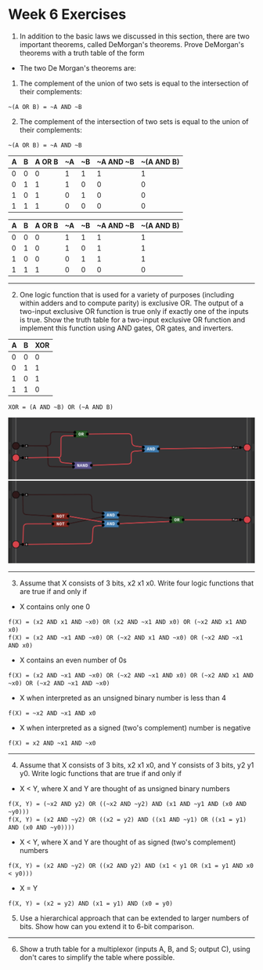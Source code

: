 # Week 6 Exercises

1. In addition to the basic laws we discussed in this section, there are two important theorems, called DeMorgan's theorems. Prove DeMorgan's theorems with a truth table of the form
  -  The two De Morgan's theorems are:
   1. The complement of the union of two sets is equal to the intersection of their complements:
```
~(A OR B) = ~A AND ~B

```
   2. The complement of the intersection of two sets is equal to the union of their complements:
```
~(A OR B) = ~A AND ~B
```

| A   | B   | A OR B | ~A  | ~B  | ~A AND ~B | ~(A AND B) |
|-----|-----|--------|-----|-----|-----------|------------|
| 0   | 0   | 0      | 1   | 1   | 1         | 1          |
| 0   | 1   | 1      | 1   | 0   | 0         | 0          |
| 1   | 0   | 1      | 0   | 1   | 0         | 0          |
| 1   | 1   | 1      | 0   | 0   | 0         | 0          |


| A   | B   | A OR B | ~A  | ~B  | ~A AND ~B | ~(A AND B) |
|-----|-----|--------|-----|-----|-----------|------------|
| 0   | 0   | 0      | 1   | 1   | 1         | 1          |
| 0   | 1   | 0      | 1   | 0   | 1         | 1          |
| 1   | 0   | 0      | 0   | 1   | 1         | 1          |
| 1   | 1   | 1      | 0   | 0   | 0         | 0          |

---
2. One logic function that is used for a variety of purposes (including within adders and to compute parity) is exclusive OR. The output of a two-input exclusive OR function is true only if exactly one of the inputs is true. Show the truth table for a two-input exclusive OR function and implement this function using AND gates, OR gates, and inverters.

| A   | B   | XOR |
|-----|-----|-----|
| 0   | 0   | 0   |
| 0   | 1   | 1   |
| 1   | 0   | 1   |
| 1   | 1   | 0   |


```
XOR = (A AND ~B) OR (~A AND B)
```
![XOR](logicGates/XOR.png)
![XOR_2](logicGates/XOR_2.png)


---
3. Assume that X consists of 3 bits, x2 x1 x0. Write four logic functions that are true if and only if

- X contains only one 0
```
f(X) = (x2 AND x1 AND ~x0) OR (x2 AND ~x1 AND x0) OR (~x2 AND x1 AND x0)
f(X) = (x2 AND ~x1 AND ~x0) OR (~x2 AND x1 AND ~x0) OR (~x2 AND ~x1 AND x0)
```
- X contains an even number of 0s
```
f(X) = (x2 AND ~x1 AND ~x0) OR (~x2 AND ~x1 AND x0) OR (~x2 AND x1 AND ~x0) OR (~x2 AND ~x1 AND ~x0)
```
- X when interpreted as an unsigned binary number is less than 4
```
f(X) = ~x2 AND ~x1 AND x0
```

- X when interpreted as a signed (two's complement) number is negative
```
f(X) = x2 AND ~x1 AND ~x0
```

---
4. Assume that X consists of 3 bits, x2 x1 x0, and Y consists of 3 bits, y2 y1 y0. Write logic functions that are true if and only if

- X < Y, where X and Y are thought of as unsigned binary numbers
```
f(X, Y) = (~x2 AND y2) OR ((~x2 AND ~y2) AND (x1 AND ~y1 AND (x0 AND ~y0)))
f(X, Y) = (x2 AND ~y2) OR ((x2 = y2) AND ((x1 AND ~y1) OR ((x1 = y1) AND (x0 AND ~y0))))
```
- X < Y, where X and Y are thought of as signed (two's complement) numbers
```
f(X, Y) = (x2 AND ~y2) OR ((x2 AND y2) AND (x1 < y1 OR (x1 = y1 AND x0 < y0)))
```
- X = Y
```
f(X, Y) = (x2 = y2) AND (x1 = y1) AND (x0 = y0)
```

5. Use a hierarchical approach that can be extended to larger numbers of bits. Show how can you extend it to 6-bit comparison.


---
6. Show a truth table for a multiplexor (inputs A, B, and S; output C), using don't cares to simplify the table where possible.
   

